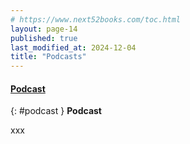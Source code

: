 ```yaml
---
# https://www.next52books.com/toc.html
layout: page-14
published: true
last_modified_at: 2024-12-04
title: "Podcasts"
---
```


#### [Podcast](#podcast)

{: #podcast }
**Podcast**

xxx

<br />
